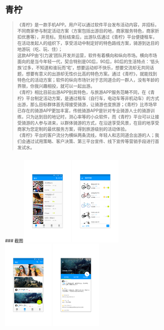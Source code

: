 # 青柠


>《青柠》是一款手机APP。用户可以通过软件平台发布活动内容，并招标，不同商家参与制定活动方案（方案包括出游目的地，商家服务特色，商家折扣优惠等），并竞标。竞标结束后，出游队伍通过《青柠》平台便捷租车，在活动发起人的组织下，享受活动中制定好的特色路线方案，骑游到达目的地游玩（吃、玩、住）；<br> 
这款APP由‘引力波’团队开发并运营，软件有着横向和纵向市场。横向市场面向的是当今年轻一代，契合特别是00后，90后，80后的生活特点：‘低头族’过多，不知道和谁玩而‘宅’，想要运动却不快乐，想要交流却无共同话题，想要有意义的出游却无性价比高的特色方案。通过《青柠》，就能找到特色化的活动方案；软件的纵向市场针对于志同道合的一群人，没有年龄的界限，你我兴趣相投，就可以一起出游。<br> 
>《青柠》相比目前出游APP别具特色，与旅游APP服务范畴不同，在《青柠》平台制定活动方案，是通过租车（自行车，电动车等非机动车）的方式出游，那么目标群体首先得接受骑游，让骑游也变旅游；《青柠》比市场早已存在的骑游APP更加丰富，传统骑游APP是针对专业骑游人士的骑游训练，只为达到目的地记时，测心率等的小众软件，而《青柠》平台可以让接受骑游的人参与进来，以群体骑游的方式，在沿途享受风景，在目的地享受商家为您定制的最优服务方案，得到旅游级别的活动体验。<br> 
>《青柠》平台的客户流分为横纵两条流线，年轻人和志同道合出游的人；我们会通过试用策略、客户决策、第三平台宣传、线下宣传等营销手段进行首发试水。

<br>
### 截图
<img src="app/pic/dingwei.png" width="30%"/>
<img src="app/pic/choosebike.png" width="30%"/>
<img src="app/pic/event.png" width="30%"/>
<img src="app/pic/eventdetail.png" width="30%"/>
